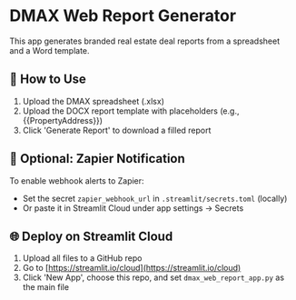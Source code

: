 # DMAX Web Report Generator

This app generates branded real estate deal reports from a spreadsheet and a Word template.

## 🔧 How to Use

1. Upload the DMAX spreadsheet (.xlsx)
2. Upload the DOCX report template with placeholders (e.g., {{PropertyAddress}})
3. Click 'Generate Report' to download a filled report

## 🔔 Optional: Zapier Notification

To enable webhook alerts to Zapier:
- Set the secret `zapier_webhook_url` in `.streamlit/secrets.toml` (locally)
- Or paste it in Streamlit Cloud under app settings → Secrets

## 🌐 Deploy on Streamlit Cloud

1. Upload all files to a GitHub repo
2. Go to [https://streamlit.io/cloud](https://streamlit.io/cloud)
3. Click 'New App', choose this repo, and set `dmax_web_report_app.py` as the main file